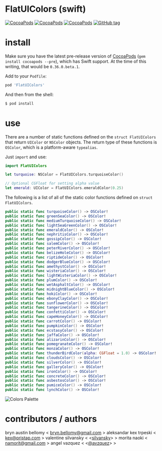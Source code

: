 
# FlatUIColors (swift)

[![CocoaPods](https://img.shields.io/cocoapods/v/FlatUIColors.svg?style=flat)](http://cocoadocs.org/docsets/FlatUIColors)
[![CocoaPods](https://img.shields.io/cocoapods/p/FlatUIColors.svg?style=flat)](http://cocoadocs.org/docsets/FlatUIColors)
[![CocoaPods](https://img.shields.io/cocoapods/l/FlatUIColors.svg?style=flat)](http://cocoadocs.org/docsets/FlatUIColors)
[![GitHub tag](https://img.shields.io/github/tag/brynbellomy/FlatUIColors.svg?style=flat)]()


# install

Make sure you have the latest pre-release version of [CocoaPods](http://cocoapods.org) (`gem install cocoapods --pre`), which has Swift support.  At the time of this writing, that would be `0.36.0.beta.1`.

Add to your `Podfile`:

```ruby
pod 'FlatUIColors'
```

And then from the shell:

```sh
$ pod install
```


# use

There are a number of static functions defined on the `struct FlatUIColors` that return
`UIColor` or `NSColor` objects.  The return type of these functions is `OSColor`, which
is a platform-aware `typealias`.

Just `import` and use:

```swift
import FlatUIColors

let turquoise: NSColor = FlatUIColors.turquoiseColor()

// Optional CGFloat for setting alpha value
let emerald: UIColor = FlatUIColors.emeraldColor(0.25)
```

The following is a list of all of the static color functions defined on `struct FlatUIColors`.

```swift
public static func turquoiseColor() -> OSColor!
public static func greenSeaColor() -> OSColor!
public static func mediumTurquoiseColor() -> OSColor! 
public static func lightSeaGreenColor() -> OSColor!
public static func emeraldColor() -> OSColor!
public static func nephritisColor() -> OSColor!
public static func gossipColor() -> OSColor!
public static func salemColor() -> OSColor!
public static func peterRiverColor() -> OSColor!
public static func belizeHoleColor() -> OSColor!
public static func riptideColor() -> OSColor!
public static func dodgerBlueColor() -> OSColor!
public static func amethystColor() -> OSColor!
public static func wisteriaColor() -> OSColor!
public static func lightWisteriaColor() -> OSColor!
public static func plumColor() -> OSColor!
public static func wetAsphaltColor() -> OSColor!
public static func midnightBlueColor() -> OSColor!
public static func hokiColor() -> OSColor!
public static func ebonyClayColor() -> OSColor!
public static func sunflowerColor() -> OSColor!
public static func tangerineColor() -> OSColor!
public static func confettiColor() -> OSColor!
public static func capeHoneyColor() -> OSColor!
public static func carrotColor() -> OSColor!
public static func pumpkinColor() -> OSColor!
public static func ecstasyColor() -> OSColor!
public static func jaffaColor() -> OSColor!
public static func alizarinColor() -> OSColor!
public static func pomegranateColor() -> OSColor!
public static func monzaColor() -> OSColor!
public static func thunderBirdColor(alpha: CGFloat = 1.0) -> OSColor!
public static func cloudsColor() -> OSColor!
public static func silverColor() -> OSColor!
public static func galleryColor() -> OSColor!
public static func ironColor() -> OSColor!
public static func concreteColor() -> OSColor!
public static func asbestosColor() -> OSColor!
public static func pumiceColor() -> OSColor!
public static func lynchColor() -> OSColor!
```

![Colors Palette](https://github.com/avazquezpr/FlatUIColors/blob/master/ColorsPalette.png)

# contributors / authors


bryn austin bellomy < <bryn.bellomy@gmail.com> >
aleksandar kex trpeski < <kex@pristap.com> >
valentine silvansky < <[silvansky](https://github.com/silvansky)> >
morita naoki < <namorit@gmail.com> >
angel vazquez < <[@avzquez](https://twitter.com/avzquez)> > 
